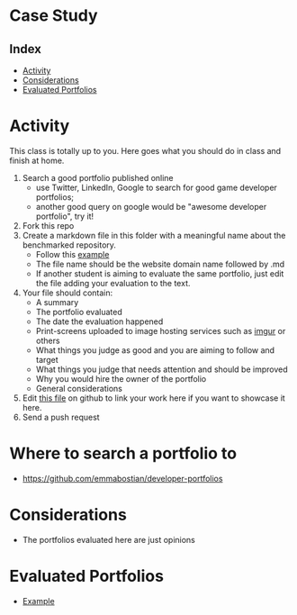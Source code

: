# Case Study

## Index
- [Activity](#activity)
- [Considerations](#considerations)
- [Evaluated Portfolios](#evaluated-portfolios)

# Activity
This class is totally up to you. Here goes what you should do in class and finish at home. 

1. Search a good portfolio published online
    - use Twitter, LinkedIn, Google to search for good game developer portfolios;
    - another good query on google would be "awesome developer portfolio", try it!
2. Fork this repo
3. Create a markdown file in this folder with a meaningful name about the benchmarked repository.
    - Follow this [example](example.com.md)
    - The file name should be the website domain name followed by .md
    - If another student is aiming to evaluate the same portfolio, just edit the file adding your evaluation to the text.
4. Your file should contain:
    - A summary
    - The portfolio evaluated
    - The date the evaluation happened
    - Print-screens uploaded to image hosting services such as [imgur](https://imgur.com/) or others
    - What things you judge as good and you are aiming to follow and target
    - What things you judge that needs attention and should be improved
    - Why you would hire the owner of the portfolio
    - General considerations
5. Edit [this file](README.md) on github to link your work here if you want to showcase it here.
6. Send a push request

# Where to search a portfolio to 

- https://github.com/emmabostian/developer-portfolios

# Considerations
- The portfolios evaluated here are just opinions

# Evaluated Portfolios
- [Example](example.com.md)